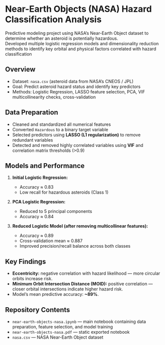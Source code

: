 # Near-Earth Objects (NASA) Hazard Classification Analysis

Predictive modeling project using NASA’s Near-Earth Object dataset to determine whether an asteroid is potentially hazardous.  
Developed multiple logistic regression models and dimensionality reduction methods to identify key orbital and physical factors correlated with hazard classification

## Overview
- Dataset: `nasa.csv` (asteroid data from NASA’s CNEOS / JPL)
- Goal: Predict asteroid hazard status and identify key predictors
- Methods: Logistic Regression, LASSO feature selection, PCA, VIF multicollinearity checks, cross-validation

## Data Preparation
- Cleaned and standardized all numerical features  
- Converted `Hazardous` to a binary target variable  
- Selected predictors using **LASSO (L1 regularization)** to remove redundant variables  
- Detected and removed highly correlated variables using **VIF** and correlation matrix thresholds (>0.9)

## Models and Performance
1. **Initial Logistic Regression:**  
   - Accuracy ≈ 0.83  
   - Low recall for hazardous asteroids (Class 1)

2. **PCA Logistic Regression:**  
   - Reduced to 5 principal components  
   - Accuracy ≈ 0.84  

3. **Reduced Logistic Model (after removing multicollinear features):**  
   - Accuracy ≈ 0.89  
   - Cross-validation mean ≈ 0.887  
   - Improved precision/recall balance across both classes

## Key Findings
- **Eccentricity:** negative correlation with hazard likelihood — more circular orbits increase risk.  
- **Minimum Orbit Intersection Distance (MOID):** positive correlation — closer orbital intersections indicate higher hazard risk.  
- Model’s mean predictive accuracy: **~89%**.

## Repository Contents
- `near-earth-objects-nasa.ipynb` — main notebook containing data preparation, feature selection, and model training  
- `near-earth-objects-nasa.pdf` — static exported notebook  
- `nasa.csv` — NASA Near-Earth Object dataset

